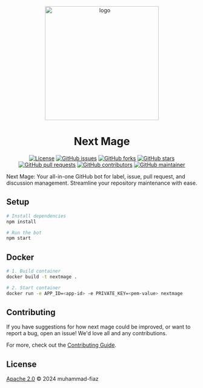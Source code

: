 <div align="center">
  <img src="https://github.com/muhammad-fiaz/NextMage/assets/75434191/fb8411f3-e89a-403f-aca2-6dbb41dc02bf" alt="logo" width="300" height="300">

# Next Mage

[![License](https://img.shields.io/badge/License-MIT-blue.svg)](https://opensource.org/licenses/MIT)
[![GitHub issues](https://img.shields.io/github/issues/muhammad-fiaz/NextMage)](https://github.com/muhammad-fiaz/NextMage/issues)
[![GitHub forks](https://img.shields.io/github/forks/muhammad-fiaz/NextMage)](https://github.com/muhammad-fiaz/NextMage/network)
[![GitHub stars](https://img.shields.io/github/stars/muhammad-fiaz/NextMage)](https://github.com/muhammad-fiaz/NextMage/stargazers)
[![GitHub pull requests](https://img.shields.io/github/issues-pr/muhammad-fiaz/NextMage)](https://github.com/muhammad-fiaz/NextMage/pulls)
[![GitHub contributors](https://img.shields.io/github/contributors/muhammad-fiaz/NextMage)](https://github.com/muhammad-fiaz/NextMage/graphs/contributors)
[![GitHub maintainer](https://img.shields.io/badge/maintainer-muhammad--fiaz-blue)](https://github.com/muhammad-fiaz)

</div>


Next Mage: Your all-in-one GitHub bot for label, issue, pull request, and discussion management. Streamline your repository maintenance with ease.

## Setup

```sh
# Install dependencies
npm install

# Run the bot
npm start
```

## Docker

```sh
# 1. Build container
docker build -t nextmage .

# 2. Start container
docker run -e APP_ID=<app-id> -e PRIVATE_KEY=<pem-value> nextmage
```

## Contributing

If you have suggestions for how next mage could be improved, or want to report a bug, open an issue! We'd love all and any contributions.

For more, check out the [Contributing Guide](CONTRIBUTING.md).

## License

[Apache 2.0](LICENSE) © 2024 muhammad-fiaz
